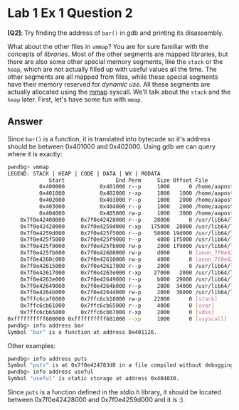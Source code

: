 # Lab 1 Ex 1 Question 2

**[Q2]**: Try finding the address of `bar()` in gdb and printing its disassembly.

What about the other files in `vmmap`? You are for sure familiar with the concepts of *libraries*. Most of the other segments are mapped libraries, but there are also some other special memory segments, like the `stack` or the `heap`, which are not actually filled up with useful values all the time. The other segments are all mapped from files, while these special segments have their memory reserved for *dynamic use*. All these segments are actually allocated using the [mmap](https://www.man7.org/linux/man-pages/man2/mmap.2.html) syscall. We'll talk about the `stack` and the `heap` later. First, let's have some fun with `mmap`.

## Answer

Since `bar()` is a function, it is translated into bytecode so it's address should be between 0x401000 and 0x402000.
Using gdb we can query where it is exactly:

```bash
pwndbg> vmmap
LEGEND: STACK | HEAP | CODE | DATA | WX | RODATA
             Start                End Perm     Size Offset File
          0x400000           0x401000 r--p     1000      0 /home/aapostol/workspace/osds/lab1/bin/ex1
          0x401000           0x402000 r-xp     1000   1000 /home/aapostol/workspace/osds/lab1/bin/ex1
          0x402000           0x403000 r--p     1000   2000 /home/aapostol/workspace/osds/lab1/bin/ex1
          0x403000           0x404000 r--p     1000   2000 /home/aapostol/workspace/osds/lab1/bin/ex1
          0x404000           0x405000 rw-p     1000   3000 /home/aapostol/workspace/osds/lab1/bin/ex1
    0x7f0e42400000     0x7f0e42428000 r--p    28000      0 /usr/lib64/libc.so.6
    0x7f0e42428000     0x7f0e4259d000 r-xp   175000  28000 /usr/lib64/libc.so.6
    0x7f0e4259d000     0x7f0e425f5000 r--p    58000 19d000 /usr/lib64/libc.so.6
    0x7f0e425f5000     0x7f0e425f9000 r--p     4000 1f5000 /usr/lib64/libc.so.6
    0x7f0e425f9000     0x7f0e425fb000 rw-p     2000 1f9000 /usr/lib64/libc.so.6
    0x7f0e425fb000     0x7f0e42608000 rw-p     d000      0 [anon_7f0e425fb]
    0x7f0e4260c000     0x7f0e42610000 rw-p     4000      0 [anon_7f0e4260c]
    0x7f0e42615000     0x7f0e42617000 r--p     2000      0 /usr/lib64/ld-linux-x86-64.so.2
    0x7f0e42617000     0x7f0e4263e000 r-xp    27000   2000 /usr/lib64/ld-linux-x86-64.so.2
    0x7f0e4263e000     0x7f0e42649000 r--p     b000  29000 /usr/lib64/ld-linux-x86-64.so.2
    0x7f0e42649000     0x7f0e4264b000 r--p     2000  34000 /usr/lib64/ld-linux-x86-64.so.2
    0x7f0e4264b000     0x7f0e4264d000 rw-p     2000  36000 /usr/lib64/ld-linux-x86-64.so.2
    0x7ffc6caf6000     0x7ffc6cb18000 rw-p    22000      0 [stack]
    0x7ffc6cb61000     0x7ffc6cb65000 r--p     4000      0 [vvar]
    0x7ffc6cb65000     0x7ffc6cb67000 r-xp     2000      0 [vdso]
0xffffffffff600000 0xffffffffff601000 --xp     1000      0 [vsyscall]
pwndbg> info address bar
Symbol "bar" is a function at address 0x401126.
```

Other examples:

```bash
pwndbg> info address puts
Symbol "puts" is at 0x7f0e424783d0 in a file compiled without debugging.
pwndbg> info address useful
Symbol "useful" is static storage at address 0x404030.
```

Since `puts` is a function defined in the *stdio.h* library, it should be located between 0x7f0e42428000 and 0x7f0e4259d000 and it is :).